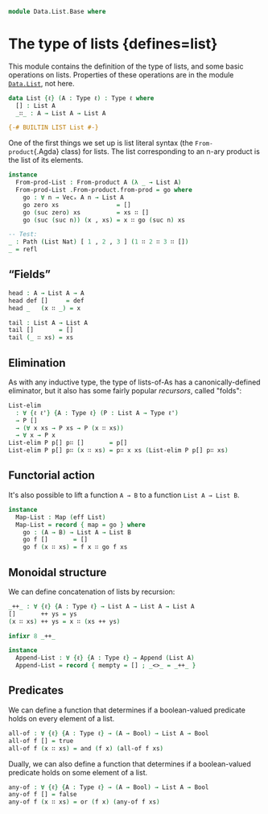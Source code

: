 <!--
```agda
open import 1Lab.Type.Sigma
open import 1Lab.Path
open import 1Lab.Type

open import Data.Product.NAry
open import Data.Maybe.Base
open import Data.Dec.Base
open import Data.Fin.Base
open import Data.Bool

open import Meta.Traversable
open import Meta.Foldable
open import Meta.Append
open import Meta.Idiom
open import Meta.Bind
open import Meta.Alt
```
-->

```agda
module Data.List.Base where
```

# The type of lists {defines=list}

This module contains the definition of the type of lists, and some basic
operations on lists. Properties of these operations are in the module
[`Data.List`], not here.

[`Data.List`]: Data.List.html

<!--
```agda
private variable
  ℓ : Level
  A B : Type ℓ

infixr 20 _∷_
```
-->

```agda
data List {ℓ} (A : Type ℓ) : Type ℓ where
  [] : List A
  _∷_ : A → List A → List A

{-# BUILTIN LIST List #-}
```

One of the first things we set up is list literal syntax (the
`From-product`{.Agda} class) for lists. The list corresponding to an
n-ary product is the list of its elements.

```agda
instance
  From-prod-List : From-product A (λ _ → List A)
  From-prod-List .From-product.from-prod = go where
    go : ∀ n → Vecₓ A n → List A
    go zero xs                = []
    go (suc zero) xs          = xs ∷ []
    go (suc (suc n)) (x , xs) = x ∷ go (suc n) xs

-- Test:
_ : Path (List Nat) [ 1 , 2 , 3 ] (1 ∷ 2 ∷ 3 ∷ [])
_ = refl
```

## “Fields”

```agda
head : A → List A → A
head def []     = def
head _   (x ∷ _) = x

tail : List A → List A
tail []       = []
tail (_ ∷ xs) = xs
```

## Elimination

As with any inductive type, the type of lists-of-As has a
canonically-defined eliminator, but it also has some fairly popular
_recursors_, called "folds":

```agda
List-elim
  : ∀ {ℓ ℓ'} {A : Type ℓ} (P : List A → Type ℓ')
  → P []
  → (∀ x xs → P xs → P (x ∷ xs))
  → ∀ x → P x
List-elim P p[] p∷ []       = p[]
List-elim P p[] p∷ (x ∷ xs) = p∷ x xs (List-elim P p[] p∷ xs)
```

<!--
```agda
instance
  Foldable-List : Foldable (eff List)
  Foldable-List .foldr f x = List-elim _ x (λ x _ → f x)

  Traversable-List : Traversable (eff List)
  Traversable-List = record { traverse = go } where
    go
      : ∀ {M : Effect} ⦃ _ : Idiom M ⦄ (let module M = Effect M) {ℓ ℓ'}
          {a : Type ℓ} {b : Type ℓ'}
      → (a → M.₀ b) → List a → M.₀ (List b)
    go f []       = pure []
    go f (x ∷ xs) = ⦇ f x ∷ go f xs ⦈

foldl : (B → A → B) → B → List A → B
foldl f x []       = x
foldl f x (a ∷ as) = foldl f (f x a) as
```
-->

## Functorial action

It's also possible to lift a function `A → B` to a function `List A →
List B`.

```agda
instance
  Map-List : Map (eff List)
  Map-List = record { map = go } where
    go : (A → B) → List A → List B
    go f []       = []
    go f (x ∷ xs) = f x ∷ go f xs
```

## Monoidal structure

We can define concatenation of lists by recursion:

```agda
_++_ : ∀ {ℓ} {A : Type ℓ} → List A → List A → List A
[]       ++ ys = ys
(x ∷ xs) ++ ys = x ∷ (xs ++ ys)

infixr 8 _++_

instance
  Append-List : ∀ {ℓ} {A : Type ℓ} → Append (List A)
  Append-List = record { mempty = [] ; _<>_ = _++_ }
```

<!--
```agda
map-up : (Nat → A → B) → Nat → List A → List B
map-up f _ []       = []
map-up f n (x ∷ xs) = f n x ∷ map-up f (suc n) xs

length : List A → Nat
length []       = zero
length (x ∷ xs) = suc (length xs)

concat : List (List A) → List A
concat [] = []
concat (x ∷ xs) = x ++ concat xs

count : Nat → List Nat
count zero = []
count (suc n) = 0 ∷ map suc (count n)

product : List Nat → Nat
product [] = 1
product (x ∷ xs) = x * product xs

reverse : List A → List A
reverse = go [] where
  go : List A → List A → List A
  go acc [] = acc
  go acc (x ∷ xs) = go (x ∷ acc) xs

_∷r_ : List A → A → List A
xs ∷r x = xs ++ (x ∷ [])

infixl 20 _∷r_

all=? : (A → A → Bool) → List A → List A → Bool
all=? eq=? [] [] = true
all=? eq=? [] (x ∷ ys) = false
all=? eq=? (x ∷ xs) [] = false
all=? eq=? (x ∷ xs) (y ∷ ys) = and (eq=? x y) (all=? eq=? xs ys)

enumerate : ∀ {ℓ} {A : Type ℓ} → List A → List (Nat × A)
enumerate = go 0 where
  go : Nat → List _ → List (Nat × _)
  go x [] = []
  go x (a ∷ b) = (x , a) ∷ go (suc x) b

take : ∀ {ℓ} {A : Type ℓ} → Nat → List A → List A
take 0       xs       = []
take (suc n) []       = []
take (suc n) (x ∷ xs) = x ∷ take n xs

drop : ∀ {ℓ} {A : Type ℓ} → Nat → List A → List A
drop zero    xs       = xs
drop (suc n) []       = []
drop (suc n) (x ∷ xs) = drop n xs

split-at : ∀ {ℓ} {A : Type ℓ} → Nat → List A → List A × List A
split-at 0       xs       = [] , xs
split-at (suc n) []       = [] , []
split-at (suc n) (x ∷ xs) = ×-map₁ (x ∷_) (split-at n xs)

span : ∀ {ℓ} {A : Type ℓ} (p : A → Bool) → List A → List A × List A
span p [] = [] , []
span p (x ∷ xs) with p x
... | true  = ×-map₁ (x ∷_) (span p xs)
... | false = [] , x ∷ xs

filter : ∀ {ℓ} {A : Type ℓ} (p : A → Bool) → List A → List A
filter p [] = []
filter p (x ∷ xs) with p x
... | true  = x ∷ filter p xs
... | false = filter p xs

intercalate : ∀ {ℓ} {A : Type ℓ} (x : A) (xs : List A) → List A
intercalate x []           = []
intercalate x (y ∷ [])     = y ∷ []
intercalate x (y ∷ z ∷ xs) = y ∷ x ∷ intercalate x (z ∷ xs)

zip : ∀ {ℓ ℓ'} {A : Type ℓ} {B : Type ℓ'} → List A → List B → List (A × B)
zip [] _ = []
zip _ [] = []
zip (a ∷ as) (b ∷ bs) = (a , b) ∷ zip as bs

unzip : ∀ {ℓ ℓ'} {A : Type ℓ} {B : Type ℓ'} → List (A × B) → List A × List B
unzip [] = [] , []
unzip ((a , b) ∷ xs) = ×-map (a ∷_) (b ∷_) (unzip xs)

instance
  Idiom-List : Idiom (eff List)
  Idiom-List .pure a = a ∷ []
  Idiom-List ._<*>_ f a = concat ((_<$> a) <$> f)

  Bind-List : Bind (eff List)
  Bind-List ._>>=_ a f = concat (f <$> a)

  Alt-List : Alt (eff List)
  Alt-List .Alt.fail  = []
  Alt-List .Alt._<|>_ = _<>_
```
-->

## Predicates

We can define a function that determines if a boolean-valued
predicate holds on every element of a list.

```agda
all-of : ∀ {ℓ} {A : Type ℓ} → (A → Bool) → List A → Bool
all-of f [] = true
all-of f (x ∷ xs) = and (f x) (all-of f xs)
```

Dually, we can also define a function that determines if a boolean-valued
predicate holds on some element of a list.

```agda
any-of : ∀ {ℓ} {A : Type ℓ} → (A → Bool) → List A → Bool
any-of f [] = false
any-of f (x ∷ xs) = or (f x) (any-of f xs)
```

<!--
```agda
∷-head-inj : ∀ {x y : A} {xs ys} → (x ∷ xs) ≡ (y ∷ ys) → x ≡ y
∷-head-inj {x = x} p = ap (head x) p

∷-tail-inj : ∀ {x y : A} {xs ys} → (x ∷ xs) ≡ (y ∷ ys) → xs ≡ ys
∷-tail-inj p = ap tail p

∷≠[] : ∀ {x : A} {xs} → ¬ (x ∷ xs) ≡ []
∷≠[] {A = A} p = subst distinguish p tt where
  distinguish : List A → Type
  distinguish []     = ⊥
  distinguish (_ ∷ _) = ⊤

instance
  Discrete-List : ∀ ⦃ d : Discrete A ⦄ → Discrete (List A)
  Discrete-List {x = []}     {y = []}     = yes refl
  Discrete-List {x = []}     {y = x ∷ y}  = no λ p → ∷≠[] (sym p)
  Discrete-List {x = x ∷ xs} {y = []}     = no ∷≠[]
  Discrete-List {x = x ∷ xs} {y = y ∷ ys} = case x ≡? y of λ where
    (yes x=y) → case Discrete-List {x = xs} {ys} of λ where
      (yes xs=ys) → yes (ap₂ _∷_ x=y xs=ys)
      (no  xs≠ys) → no λ p → xs≠ys (∷-tail-inj p)
    (no x≠y)      → no λ p → x≠y (∷-head-inj p)

traverse-up
  : ∀ {M : Effect} ⦃ _ : Idiom M ⦄ (let module M = Effect M) {ℓ ℓ'}
    {a : Type ℓ} {b : Type ℓ'}
  → (Nat → a → M.₀ b) → Nat → List a → M.₀ (List b)
traverse-up f n xs = sequence (map-up f n xs)

lookup : ⦃ _ : Discrete A ⦄ → A → List (A × B) → Maybe B
lookup x [] = nothing
lookup x ((k , v) ∷ xs) with x ≡? k
... | yes _ = just v
... | no  _ = lookup x xs

_!_ : (l : List A) → Fin (length l) → A
(x ∷ xs) ! fzero  = x
(x ∷ xs) ! fsuc n = xs ! n

tabulate : ∀ {n} (f : Fin n → A) → List A
tabulate {n = zero}  f = []
tabulate {n = suc n} f = f fzero ∷ tabulate (f ∘ fsuc)
```
-->
